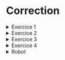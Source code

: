 # Correction

<details>
<summary>Exercice 1</summary>

1. Quelle est la différence entre un tableau **statique** et un tableau **dynamique** ?

Un tableau **statique** est un tableau dont la taille est connue à la compilation, c'est à dire que la taille du tableau est fixe et ne peut pas être modifiée pendant l'exécution du programme (`std::array` en **C++**).
Un tableau **dynamique** est un tableau dont la taille peut varier pendant l'exécution du programme (`std::vector` en **C++**). Pour cela, il faut utiliser de l’allocation dynamique de mémoire.

---

2. Quelle est la différence entre l'opérateur `=` et l'opérateur `==` ?

L'opérateur `=` permet d'**affecter** une valeur à une variable.

```cpp
int a {1};
int b {2};
a = b; // a vaut maintenant 2
```

L'opérateur `==` permet de **comparer** deux valeurs et retourne un **booléen**.

```cpp
int a {1};
int b {2};
bool c {a == b}; // c vaut false
```

---

3. Qu’entendez-vous par passage par **copie** et passage par **référence**(`&`) ?

Le passage par **copie** consiste à passer une **copie** de la variable en paramètre de la fonction. C'est à dire que la variable en paramètre de la fonction est une **copie** de la variable passée en paramètre lors de l'appel de la fonction.

```cpp
void addOne(int x) {
    // Ici x est une variable locale à la fonction addOne
    // x est une copie de la variable passée en paramètre lors de l'appel de la fonction
    x += 1;
}

int main() {
    int a {1};
    addOne(a);
    // a vaut toujours 1
}
```

Le passage par **référence** consiste à passer une **référence** de la variable en paramètre de la fonction. C'est à dire que la variable en paramètre de la fonction utilise le **même espace mémoire** que la variable passée en paramètre lors de l'appel de la fonction. Cela permet de modifier et manipuler directement la variable passée en paramètre lors de l'appel de la fonction.

```cpp
void addOne(int& x) {
    // Ici x est un référence à la variable passée en paramètre lors de l'appel de la fonction
    x += 1;
}

int main() {
    int a {1};
    addOne(a);
    // a vaut maintenant 2
}
```

---

4. A quoi servent les mots clés `const` et `unsigned` ? Quand et pourquoi les utiliser ?

Le mot clé `const` permet de déclarer une variable **constante**. C'est à dire que la variable ne peut pas être modifiée après son initialisation.

```cpp
int main() {
    const int a {1};
    a = 2; // Erreur: a est une variable constante
}
```

Cela permet de s'assurer que la variable ne sera pas modifiée par erreur et rajoute de la **sécurité** au programme.

On peut également préciser qu'une méthode ne modifie pas l'objet sur lequel elle est appelée en utilisant le mot clé `const` après la déclaration de la méthode.

```cpp
struct Point {
    // ...
    void display() const;
};
```

Cela permet de pouvoir utiliser la méthode sur un objet constant (sinon ce n'est pas possible).

```cpp
int main() {
    Point const p {1, 2};
    p.display(); // OK
}
```

---

Le mot clé `unsigned` permet de déclarer une variable **non signée**. C'est à dire que la variable ne peut pas prendre de valeur négative.

Cela permet de s'assurer que la variable ne sera pas négative lors de son utilisation. Cela a aussi l’avantage de doubler la valeur maximale que peut prendre la variable (comme il n'y a plus de valeur négative à stocker).

En **C++**, `size_t` est un alias pour `unsigned long long int` (un entier **non signée**) et est souvent utilisé dans les boucles ou pour représenter la taille d'un tableau ou d'un conteneur (c'est la taille maximale que peut prendre un tableau ou un conteneur).

</details>

<details>
<summary>Exercice 2</summary>

```cpp
#include <iostream>
#include <vector>

// Par référence constante pour éviter de faire une copie du vecteur et pour pouvoir utiliser la fonction sur un vecteur constant
int max(std::vector<int> const& vec) {
    int max {vec[0]};
    // Ici je commence à l'index 1 car j'ai déjà initialisé max avec la première valeur du tableau
    for (size_t i {1}; i < vec.size(); ++i)
    {
        if (vec[i] > max)
        {
            max = vec[i];
        }
    }

    return max;
}

// Version alternative avec un "Range-based for loop"
// int max(std::vector<int> const& vec) {
//     int max = vec[0];
//     for (int value: vec) 
//     {
//         if (value > max)
//         {
//             max = value;
//         }
//     }
//     return max;
// }

int main() {
    std::vector<int> v1 {1, 2, 3, 4, 5, 6, 7, 8, 9};
    std::cout << max(v1) << std::endl;
    std::vector<int> const v2 {9, 8, 7, 6, 5, 4, 3, 2, 1};
    std::cout << max(v2) << std::endl;
    // Aussi par valeur comme on a bien une référence constante
    std::cout << max({9, 8, 7, 6, 5, 4, 3, 2, 1})  << std::endl;
}
```

Détail du "Range-based for loop" [ici](/Lessons/S1/Arrays/#range-based-for-loop)

</details>

<details>
<summary>Exercice 3</summary>

```cpp
#include <iostream>
#include <cctype>

bool isVowel(char c) {
    c = std::tolower(c);
    return c == 'a' ||  c == 'e' || c == 'i' || c == 'o' || c == 'u' || c == 'y';
}

// version alternative avec un tableau (chaîne de caractères) contenant les voyelles
// bool isVowel(char c) {
//     c = std::tolower(c);
//     std::string const vowels {"aeiouy"};
//     for (char vowel: vowels)
//     {
//         if (c == vowel)
//         {
//             return true;
//         }
//     }
//     return false;
// }

// Il existe aussi d'autres façon de faire comme avec la méthode find de la classe std::string

size_t countVowels(std::string const& str) {
    size_t count {0};
    for(char c: str)
    {
        if(isVowel(c))
        {
            count += 1;
        }
    }
    return count;
}

int main() {
    std::string helloWorldStr {"Hello World!"};
    std::cout << "\"" << helloWorldStr << "\"" << ": " << countVowels(helloWorldStr) << std::endl;
    std::string testStr {"Ceci est un test"};
    std::cout << "\"" << testStr  << "\"" << ": " << countVowels(testStr) << std::endl;
    // Aussi possible par valeur comme on a bien une référence constante
    std::cout << "\"Je suis une phrase avec des voyelles\" : " << countVowels("Je suis une phrase avec des voyelles") << std::endl;
}
```
</details>

<details>
<summary>Exercice 4</summary>

```cpp
#include <iostream>
#include <cmath>

struct Point {
    float x {0f};
    float y {0f};
};

float distance(Point const& p1, Point const& p2) {
    return std::sqrt(std::pow(p1.x - p2.x, 2) + std::pow(p1.y - p2.y, 2));
}

// sans utiliser la fonction pow
// float distance(Point const& p1, Point const& p2) {
//     float diff_x {p1.x - p2.x};
//     float diff_y {p1.y - p2.y};
//     return std::sqrt(diff_x*diff_x + diff_y*diff_y);
// }

bool isInCircle(Point const& p, Point const& center, float radius) {
    return distance(p, center) < radius;
}

bool isCirclesIntersect(Point const& c1, float r1, Point const& c2, float r2) {
    return distance(c1, c2) < (r1 + r2);
}

// BONUS
struct Circle {
    Point center;
    float radius;
};

bool isInCircle(Point const& p, Circle const& circle) {
    return distance(p, circle.center) < circle.radius;
}

bool isCirclesIntersect(Circle const& c1, Circle const& c2) {
    return distance(c1.center, c2.center) < (c1.radius + c2.radius);
}

int main() {
    Point circle_center {0, 1};
    float circle_radius {2.4f};
    
    // Optionnel: Permet d'afficher les booléens sous forme de true/false (et pas 0/1)
    std::cout << std::boolalpha;
    std::cout << "(0, 0) isInCircle ((0, 1), 2.4f): " << isInCircle({0, 0}, circle_center, circle_radius) << std::endl;
    std::cout << "(1, 1) isInCircle ((0, 1), 2.4f): " << isInCircle({1, 1}, circle_center, circle_radius) << std::endl;
    std::cout << "(3, 4) isInCircle ((0, 1), 2.4f): " << isInCircle({3, 4}, circle_center, circle_radius) << std::endl;

    // BONUS
    Circle c1 { p1, 1.2f};
    Circle c2 { p2, 1.f};
    std::cout << "c1 intersect c2 :" << isCirclesIntersect(c1, c2) << std::endl;

    return 0;
}
```

</details>

<details>
<summary> Robot </summary>

<details>
<summary> src/direction.hpp </summary>

```cpp
#pragma once

#include <string>

enum class Direction {
    north,
    east,
    south,
    west
};

std::string to_string(Direction direction);
```
</details>

<details>
<summary> src/direction.cpp </summary>

```cpp
#include "direction.hpp"

std::string to_string(Direction direction) {
    switch (direction) {
        case Direction::north:
            return "north";
            // break pas nécessaire ici car on utilise le mot clé return qui permet de sortir immédiatement de la fonction
        case Direction::east:
            return "east";
        case Direction::south:
            return "south";
        case Direction::west:
            return "west";
    }
}
```
</details>

<details>
<summary> src/point.hpp </summary>

```cpp
#pragma once

// J'ai besoin de la déclaration de Direction pour pouvoir déclarer la méthode move
#include "direction.hpp"

struct Point {
    int x {0};
    int y {0};

    // BONUS: Ici la méthode peut être déclarée comme const car elle ne modifie pas la structure
    void display() const;
    void move(Direction const d, unsigned int const n);
};
```
</details>

<details>
<summary> src/point.cpp </summary>

```cpp
#include "point.hpp"
#include <iostream>

// Ici je n'ai pas afficher de retour à la ligne afin de pouvoir réutiliser la méthode ensuite dans robot.cpp
void Point::display() const {
    std::cout << '(' << x << ", " << y << ')';
}

void Point::move(Direction const d, unsigned int const n) {
    switch (d) {
        case Direction::north:
            y += n;
            break;
        case Direction::east:
            x += n;
            break;
        case Direction::south:
            y -= n;
            break;
        case Direction::west:
            x -= n;
            break;
    }
}
```
</details>

<details>
<summary> src/robot.hpp </summary>

```cpp
#pragma once

#include <string>
#include "direction.hpp"
#include "point.hpp"

struct Robot {
    std::string name;
    Point position;
    Direction direction;

    void display() const;
    void turnLeft();
    void turnRight();
    void move(unsigned int const n);
};

std::string createRobotName();

Robot createRobot(Point position, Direction direction);
```
</details>

<details>
<summary> src/robot.cpp </summary>

```cpp
#include "robot.hpp"

#include <cstdlib>
#include <iostream>

void Robot::display() const {
    std::cout << name << '(';
    position.display();
    std::cout << ", " << to_string(direction) << ')';
}

void Robot::turnLeft() {
    switch (direction) {
        case Direction::north:
            direction = Direction::west;
            break;
        case Direction::east:
            direction = Direction::north;
            break;
        case Direction::south:
            direction = Direction::east;
            break;
        case Direction::west:
            direction = Direction::south;
            break;
    }
}

void Robot::turnRight() {
    switch (direction) {
        case Direction::north:
            direction = Direction::east;
            break;
        case Direction::east:
            direction = Direction::south;
            break;
        case Direction::south:
            direction = Direction::west;
            break;
        case Direction::west:
            direction = Direction::north;
            break;
    }
}
void Robot::move(unsigned int const n) {
    position.move(direction, n);
}

std::string createRobotName() {
    std::string name {""};

    for(size_t i {0}; i < 2; ++i)
    {
        name += 'A' + (std::rand() % (25+1));
    }
    for(size_t i {0}; i < 3; ++i)
    {
        name += '0' + (std::rand() % (9+1));
    }

    return name;
}

Robot createRobot(Point position, Direction direction) {
    return Robot { createRobotName(), position, direction };
}
```
</details>

<details>
<summary> src/main.cpp </summary>

```cpp
#include <iostream>
#include <ctime>

#include "direction.hpp"
#include "point.hpp"
#include "robot.hpp"

int main() {

    // Initialisation du générateur de nombre aléatoire
    std::srand(std::time(nullptr));

    // Test direction
    Direction direction_test {Direction::north};
    std::cout << to_string(direction_test) << std::endl;

    // Test point
    Point p1 {1, 2};
    p1.display();
    std::cout << std::endl;
    p1.move(Direction::east, 3);
    p1.display();
    std::cout << std::endl;

    Robot robot {createRobot(Point{0, 0}, Direction::north)};

    std::count << "Robot start value: ";
    robot.display();
    std::cout << std::endl;

    robot.turnLeft();
    robot.move(3);
    robot.turnRight();
    robot.move(5);
    robot.move(2);
    robot.turnLeft();
    robot.move(1);
    robot.turnRight();
    robot.move(2);

    std::count << "Robot end value: ";
    robot.display();
    std::cout << std::endl;

    // Version alternative avec boucle sur une chaîne de caractère pour indiquer les actions à effectuer
    robot = createRobot(Point{0, 0}, Direction::north);

    for (char action : "L3R52L1R2") {
        // number test 
        if (action >= 48 && action <= 57) {
            robot.move(static_cast<int>(action - '0'));
        }
        else if (action == 'R')
        {
            robot.turnRight();
        }
        else if(action == 'L')
        {
            robot.turnLeft();
        }
        else 
        {
            if (action != '\0') {
                std::cout << "unknown action :" << action;
            }
        }
        
        robot.display();
        std::cout << std::endl;
    }
}
```
</details>

<details>
<summary> CMakeLists.txt </summary>

```cmake
# la version de cmake à utiliser
cmake_minimum_required(VERSION 3.0)

# La version du C++ que l'on souhaite utiliser (dans notre cas C++17)
set(CMAKE_CXX_STANDARD 17)

# On souhaite placer l'exécutable dans un sous-dossier "bin" au lieu de le mettre dans le dossier build
set(CMAKE_RUNTIME_OUTPUT_DIRECTORY ${CMAKE_SOURCE_DIR}/bin)

# Le nom du projet
project(Robot)

# Obtenir la liste des fichiers sources dans le dossier src
file(GLOB_RECURSE SRC_FILES CONFIGURE_DEPENDS "src/*.cpp")

# Optionnel : afficher la liste des fichiers sources
# message(STATUS "Found source files:")
# foreach(SRC_FILE ${SRC_FILES})
#     message(STATUS " - ${SRC_FILE}")
# endforeach()

# On indique que l'on souhaite faire un exécutable avec nos fichiers sources
add_executable(robot ${SRC_FILES})

# le dossier contenant les fichiers d'en-tête pour notre executable
target_include_directories(robot PUBLIC "src/")
```
</details>

</details>
